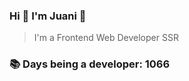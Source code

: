 ### Hi 👋 I&#39;m Juani 🦁

> I&#39;m a Frontend Web Developer SSR

### 📚 Days being a developer: 1066
